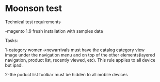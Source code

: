 # Moonson test

Technical test requirements

-magento 1.9 fresh installation with samples data

Tasks:

1-category women->newarrivals must have the catalog category view image
under the navigation menu and on top of the other elements(layered
navigation, product list, recently viewed, etc). This rule applies to
all device but ipad.


2-the poduct list toolbar must be hidden to all mobile devices
